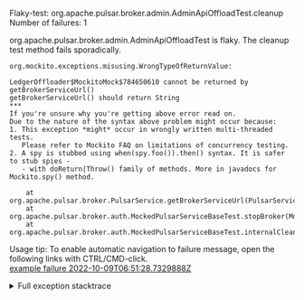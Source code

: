         
Flaky-test: org.apache.pulsar.broker.admin.AdminApiOffloadTest.cleanup
Number of failures: 1

org.apache.pulsar.broker.admin.AdminApiOffloadTest is flaky. The cleanup test method fails sporadically.

```
org.mockito.exceptions.misusing.WrongTypeOfReturnValue:

LedgerOffloader$MockitoMock$784650610 cannot be returned by getBrokerServiceUrl()
getBrokerServiceUrl() should return String
***
If you're unsure why you're getting above error read on.
Due to the nature of the syntax above problem might occur because:
1. This exception *might* occur in wrongly written multi-threaded tests.
   Please refer to Mockito FAQ on limitations of concurrency testing.
2. A spy is stubbed using when(spy.foo()).then() syntax. It is safer to stub spies -
   - with doReturn|Throw() family of methods. More in javadocs for Mockito.spy() method.

	at org.apache.pulsar.broker.PulsarService.getBrokerServiceUrl(PulsarService.java:229)
	at org.apache.pulsar.broker.auth.MockedPulsarServiceBaseTest.stopBroker(MockedPulsarServiceBaseTest.java:308)
	at org.apache.pulsar.broker.auth.MockedPulsarServiceBaseTest.internalCleanup(MockedPulsarServiceBaseTest.java:250)
```

Usage tip: To enable automatic navigation to failure message, open the following links with CTRL/CMD-click.  
[example failure 2022-10-09T06:51:28.7329888Z](https://github.com/apache/pulsar/actions/runs/3210658081/jobs/5252712241#step:9:770)  


<details>
<summary>Full exception stacktrace</summary>
<code><pre>
org.mockito.exceptions.misusing.WrongTypeOfReturnValue:

LedgerOffloader$MockitoMock$784650610 cannot be returned by getBrokerServiceUrl()
getBrokerServiceUrl() should return String
***
If you're unsure why you're getting above error read on.
Due to the nature of the syntax above problem might occur because:
1. This exception *might* occur in wrongly written multi-threaded tests.
   Please refer to Mockito FAQ on limitations of concurrency testing.
2. A spy is stubbed using when(spy.foo()).then() syntax. It is safer to stub spies -
   - with doReturn|Throw() family of methods. More in javadocs for Mockito.spy() method.

	at org.apache.pulsar.broker.PulsarService.getBrokerServiceUrl(PulsarService.java:229)
	at org.apache.pulsar.broker.auth.MockedPulsarServiceBaseTest.stopBroker(MockedPulsarServiceBaseTest.java:308)
	at org.apache.pulsar.broker.auth.MockedPulsarServiceBaseTest.internalCleanup(MockedPulsarServiceBaseTest.java:250)
	at org.apache.pulsar.broker.admin.AdminApiOffloadTest.cleanup(AdminApiOffloadTest.java:85)
	at java.base/jdk.internal.reflect.NativeMethodAccessorImpl.invoke0(Native Method)
	at java.base/jdk.internal.reflect.NativeMethodAccessorImpl.invoke(NativeMethodAccessorImpl.java:77)
	at java.base/jdk.internal.reflect.DelegatingMethodAccessorImpl.invoke(DelegatingMethodAccessorImpl.java:43)
	at java.base/java.lang.reflect.Method.invoke(Method.java:568)
	at org.testng.internal.MethodInvocationHelper.invokeMethod(MethodInvocationHelper.java:132)
	at org.testng.internal.MethodInvocationHelper.invokeMethodConsideringTimeout(MethodInvocationHelper.java:61)
	at org.testng.internal.ConfigInvoker.invokeConfigurationMethod(ConfigInvoker.java:366)
	at org.testng.internal.ConfigInvoker.invokeConfigurations(ConfigInvoker.java:320)
	at org.testng.internal.TestInvoker.runConfigMethods(TestInvoker.java:701)
	at org.testng.internal.TestInvoker.runAfterGroupsConfigurations(TestInvoker.java:677)
	at org.testng.internal.TestInvoker.invokeMethod(TestInvoker.java:661)
	at org.testng.internal.TestInvoker.invokeTestMethod(TestInvoker.java:174)
	at org.testng.internal.MethodRunner.runInSequence(MethodRunner.java:46)
	at org.testng.internal.TestInvoker$MethodInvocationAgent.invoke(TestInvoker.java:822)
	at org.testng.internal.TestInvoker.invokeTestMethods(TestInvoker.java:147)
	at org.testng.internal.TestMethodWorker.invokeTestMethods(TestMethodWorker.java:146)
	at org.testng.internal.TestMethodWorker.run(TestMethodWorker.java:128)
	at java.base/java.util.ArrayList.forEach(ArrayList.java:1511)
	at org.testng.TestRunner.privateRun(TestRunner.java:764)
	at org.testng.TestRunner.run(TestRunner.java:585)
	at org.testng.SuiteRunner.runTest(SuiteRunner.java:384)
	at org.testng.SuiteRunner.runSequentially(SuiteRunner.java:378)
	at org.testng.SuiteRunner.privateRun(SuiteRunner.java:337)
	at org.testng.SuiteRunner.run(SuiteRunner.java:286)
	at org.testng.SuiteRunnerWorker.runSuite(SuiteRunnerWorker.java:53)
	at org.testng.SuiteRunnerWorker.run(SuiteRunnerWorker.java:96)
	at org.testng.TestNG.runSuitesSequentially(TestNG.java:1218)
	at org.testng.TestNG.runSuitesLocally(TestNG.java:1140)
	at org.testng.TestNG.runSuites(TestNG.java:1069)
	at org.testng.TestNG.run(TestNG.java:1037)
	at org.apache.maven.surefire.testng.TestNGExecutor.run(TestNGExecutor.java:135)
	at org.apache.maven.surefire.testng.TestNGDirectoryTestSuite.executeSingleClass(TestNGDirectoryTestSuite.java:112)
	at org.apache.maven.surefire.testng.TestNGDirectoryTestSuite.executeLazy(TestNGDirectoryTestSuite.java:123)
	at org.apache.maven.surefire.testng.TestNGDirectoryTestSuite.execute(TestNGDirectoryTestSuite.java:90)
	at org.apache.maven.surefire.testng.TestNGProvider.invoke(TestNGProvider.java:146)
	at org.apache.maven.surefire.booter.ForkedBooter.invokeProviderInSameClassLoader(ForkedBooter.java:384)
	at org.apache.maven.surefire.booter.ForkedBooter.runSuitesInProcess(ForkedBooter.java:345)
	at org.apache.maven.surefire.booter.ForkedBooter.execute(ForkedBooter.java:126)
	at org.apache.maven.surefire.booter.ForkedBooter.main(ForkedBooter.java:418)

</pre></code>
</details>

